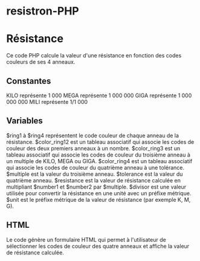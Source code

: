 # resistron-PHP

# Résistance
Ce code PHP calcule la valeur d'une résistance en fonction des codes couleurs de ses 4 anneaux.

## Constantes
KILO représente 1 000
MEGA représente 1 000 000
GIGA représente 1 000 000 000
MILI représente 1/1 000

## Variables
$ring1 à $ring4 représentent le code couleur de chaque anneau de la résistance.
$color_ring12 est un tableau associatif qui associe les codes de couleur des deux premiers anneaux à un nombre.
$color_ring3 est un tableau associatif qui associe les codes de couleur du troisième anneau à un multiple de KILO, MEGA ou GIGA.
$color_ring4 est un tableau associatif qui associe les codes de couleur du quatrième anneau à une tolérance.
$multiple est la valeur du troisième anneau.
$tolerance est la valeur du quatrième anneau.
$resistance est la valeur de résistance calculée en multipliant $number1 et $number2 par $multiple.
$divisor est une valeur utilisée pour convertir la résistance en une unité avec un préfixe métrique.
$unit est le préfixe métrique de la valeur de résistance (par exemple K, M, G).

## HTML
Le code génère un formulaire HTML qui permet à l'utilisateur de sélectionner les codes de couleur des quatre anneaux et affiche la valeur de résistance calculée.